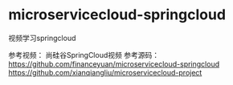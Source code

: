 # microservicecloud-springcloud
视频学习springcloud

参考视频： 尚硅谷SpringCloud视频 
参考源码： https://github.com/financeyuan/microservicecloud-springcloud
          https://github.com/xianqiangliu/microservicecloud-project
